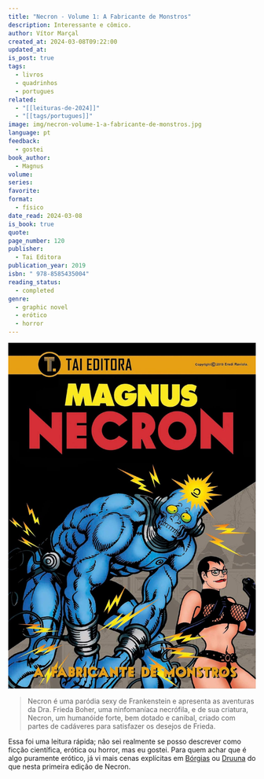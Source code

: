 ```yaml
---
title: "Necron - Volume 1: A Fabricante de Monstros"
description: Interessante e cômico.
author: Vítor Marçal
created_at: 2024-03-08T09:22:00
updated_at: 
is_post: true
tags:
  - livros
  - quadrinhos
  - portugues
related:
  - "[[leituras-de-2024]]"
  - "[[tags/portugues]]"
image: img/necron-volume-1-a-fabricante-de-monstros.jpg
language: pt
feedback:
  - gostei
book_author:
  - Magnus
volume: 
series: 
favorite: 
format:
  - físico
date_read: 2024-03-08
is_book: true
quote: 
page_number: 120
publisher:
  - Tai Editora
publication_year: 2019
isbn: " 978-8585435004"
reading_status:
  - completed
genre:
  - graphic novel
  - erótico
  - horror
---
```


![necron-volume-1-a-fabricante-de-monstros](img/necron-volume-1-a-fabricante-de-monstros.jpg)

>Necron é uma paródia sexy de Frankenstein e apresenta as aventuras da Dra. Frieda Boher, uma ninfomaníaca necrófila, e de sua criatura, Necron, um humanóide forte, bem dotado e canibal, criado com partes de cadáveres para satisfazer os desejos de Frieda.

Essa foi uma leitura rápida; não sei realmente se posso descrever como ficção científica, erótica ou horror, mas eu gostei. Para quem achar que é algo puramente erótico, já vi mais cenas explícitas em [Bórgias](https://pt.wikipedia.org/wiki/I_Borgia) ou [Druuna](https://pt.wikipedia.org/wiki/Druuna) do que nesta primeira edição de Necron.

